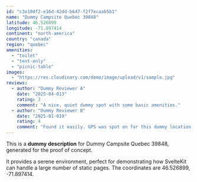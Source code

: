 ```yaml
---
id: "c3e104f2-e16d-42dd-b647-f2f7ecaab5b1"
name: "Dummy Campsite Quebec 39848"
latitude: 46.526899
longitude: -71.897414
continent: "north-america"
country: "canada"
region: "quebec"
amenities:
  - "toilet"
  - "tent-only"
  - "picnic-table"
images:
  - "https://res.cloudinary.com/demo/image/upload/v1/sample.jpg"
reviews:
  - author: "Dummy Reviewer A"
    date: "2025-04-013"
    rating: 3
    comment: "A nice, quiet dummy spot with some basic amenities."
  - author: "Dummy Reviewer B"
    date: "2025-01-019"
    rating: 4
    comment: "Found it easily. GPS was spot on for this dummy location."
---
```


This is a **dummy description** for Dummy Campsite Quebec 39848, generated for the proof of concept.

It provides a serene environment, perfect for demonstrating how SvelteKit can handle a large number of static pages. The coordinates are 46.526899, -71.897414.
